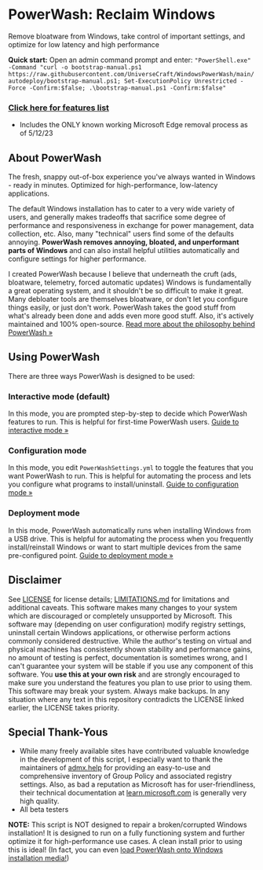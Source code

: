 # PowerWash: Reclaim Windows
Remove bloatware from Windows, take control of important settings, and optimize for low latency and high performance

**Quick start:** Open an admin command prompt and enter: `"PowerShell.exe" -Command "curl -o bootstrap-manual.ps1 https://raw.githubusercontent.com/UniverseCraft/WindowsPowerWash/main/autodeploy/bootstrap-manual.ps1; Set-ExecutionPolicy Unrestricted -Force -Confirm:$false; .\bootstrap-manual.ps1 -Confirm:$false"`

### [Click here for features list](https://github.com/UniverseCraft/WindowsPowerWash/tree/main/docs/FEATURES.md)
* Includes the ONLY known working Microsoft Edge removal process as of 5/12/23

## About PowerWash
The fresh, snappy out-of-box experience you've always wanted in Windows - ready in minutes. Optimized for high-performance, low-latency applications.

The default Windows installation has to cater to a very wide variety of users, and generally makes tradeoffs that sacrifice some degree of performance and responsiveness in exchange for power management, data collection, etc. Also, many "technical" users find some of the defaults annoying. **PowerWash removes annoying, bloated, and unperformant parts of Windows** and can also install helpful utilities automatically and configure settings for higher performance.

I created PowerWash because I believe that underneath the cruft (ads, bloatware, telemetry, forced automatic updates) Windows is fundamentally a great operating system, and it shouldn't be so difficult to make it great. Many debloater tools are themselves bloatware, or don't let you configure things easily, or just don't work. PowerWash takes the good stuff from what's already been done and adds even more good stuff. Also, it's actively maintained and 100% open-source. [Read more about the philosophy behind PowerWash »](https://github.com/UniverseCraft/WindowsPowerWash/tree/main/docs/PHILOSOPHY.md)



## Using PowerWash
There are three ways PowerWash is designed to be used:

### Interactive mode (default)
In this mode, you are prompted step-by-step to decide which PowerWash features to run.
This is helpful for first-time PowerWash users.
[Guide to interactive mode »](https://github.com/UniverseCraft/WindowsPowerWash/tree/main/docs/USAGE_INTERACTIVE.md)

### Configuration mode
In this mode, you edit `PowerWashSettings.yml` to toggle the features that you want PowerWash to run.
This is helpful for automating the process and lets you configure what programs to install/uninstall.
[Guide to configuration mode »](https://github.com/UniverseCraft/WindowsPowerWash/tree/main/docs/USAGE_CONFIG.md)

### Deployment mode
In this mode, PowerWash automatically runs when installing Windows from a USB drive.
This is helpful for automating the process when you frequently install/reinstall Windows or want to start multiple devices from the same pre-configured point.
[Guide to deployment mode »](https://github.com/UniverseCraft/WindowsPowerWash/tree/main/docs/USAGE_DEPLOYMENT.md)

## Disclaimer
See [LICENSE](https://github.com/UniverseCraft/WindowsPowerWash/tree/main/LICENSE) for license details; [LIMITATIONS.md](https://github.com/UniverseCraft/WindowsPowerWash/tree/main/LIMITATIONS.md) for limitations and additional caveats. This software makes many changes to your system which are discouraged or completely unsupported by Microsoft. This software may (depending on user configuration) modify registry settings, uninstall certain Windows applications, or otherwise perform actions commonly considered destructive. While the author's testing on virtual and physical machines has consistently shown stability and performance gains, no amount of testing is perfect, documentation is sometimes wrong, and I can't guarantee your system will be stable if you use any component of this software. You **use this at your own risk** and are strongly encouraged to make sure you understand the features you plan to use prior to using them. This software may break your system. Always make backups. In any situation where any text in this repository contradicts the LICENSE linked earlier, the LICENSE takes priority.

## Special Thank-Yous
- While many freely available sites have contributed valuable knowledge in the development of this script, I especially want to thank the maintainers of [admx.help](https://admx.help) for providing an easy-to-use and comprehensive inventory of Group Policy and associated registry settings. Also, as bad a reputation as Microsoft has for user-friendliness, their technical documentation at [learn.microsoft.com](https://learn.microsoft.com) is generally very high quality.
- All beta testers

**NOTE:** This script is NOT designed to repair a broken/corrupted Windows installation! It is designed to run on a fully functioning system and further optimize it for high-performance use cases. A clean install prior to using this is ideal! (In fact, you can even [load PowerWash onto Windows installation media!](https://github.com/UniverseCraft/WindowsPowerWash/tree/main/docs/USAGE_DEPLOYMENT.md))
